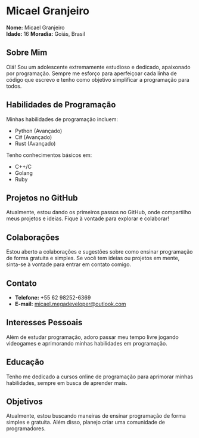 # Micael Granjeiro

**Nome:** Micael Granjeiro  
**Idade:** 16
**Moradia:** Goiás, Brasil

## Sobre Mim

Olá! Sou um adolescente extremamente estudioso e dedicado, apaixonado por programação. Sempre me esforço para aperfeiçoar cada linha de código que escrevo e tenho como objetivo simplificar a programação para todos.

## Habilidades de Programação

Minhas habilidades de programação incluem:

- Python (Avançado)
- C# (Avançado)
- Rust (Avançado)

Tenho conhecimentos básicos em:

- C++/C
- Golang
- Ruby

## Projetos no GitHub

Atualmente, estou dando os primeiros passos no GitHub, onde compartilho meus projetos e ideias. Fique à vontade para explorar e colaborar!

## Colaborações

Estou aberto a colaborações e sugestões sobre como ensinar programação de forma gratuita e simples. Se você tem ideias ou projetos em mente, sinta-se à vontade para entrar em contato comigo.

## Contato

- **Telefone:** +55 62 98252-6369
- **E-mail:** micael.megadeveloper@outlook.com

## Interesses Pessoais

Além de estudar programação, adoro passar meu tempo livre jogando videogames e aprimorando minhas habilidades em programação.

## Educação

Tenho me dedicado a cursos online de programação para aprimorar minhas habilidades, sempre em busca de aprender mais.

## Objetivos

Atualmente, estou buscando maneiras de ensinar programação de forma simples e gratuita. Além disso, planejo criar uma comunidade de programadores.


<!---
supermercardir/supermercardir is a ✨ special ✨ repository because its `README.md` (this file) appears on your GitHub profile.
You can click the Preview link to take a look at your changes.
--->
